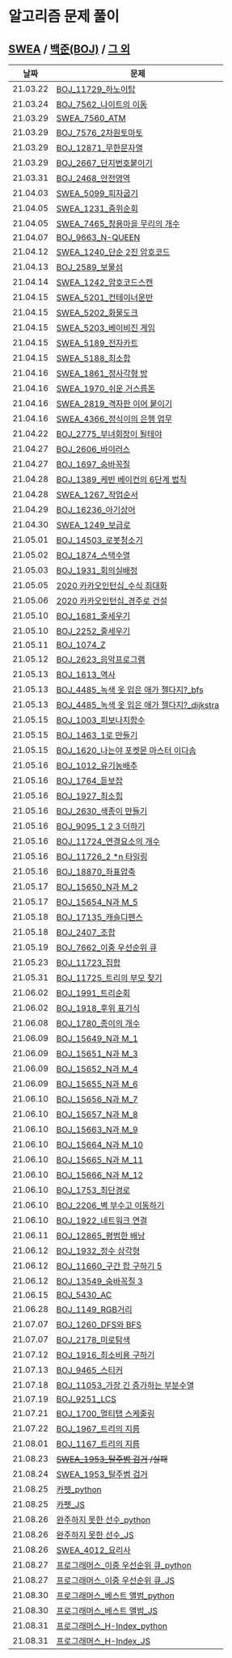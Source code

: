 # 알고리즘 문제 풀이 



## [SWEA](./SWEA/) / [백준(BOJ)](./BOJ/) / [그 외](./others/)



| 날짜     | 문제                                                         |
| -------- | ------------------------------------------------------------ |
| 21.03.22 | [BOJ_11729_하노이탑](./BOJ/BOJ_11729_하노이탑.py)            |
| 21.03.24 | [BOJ_7562_나이트의 이동](./BOJ/BOJ_7562_나이트의이동.py)     |
| 21.03.29 | [SWEA_7560_ATM](./SWEA/SWEA_7560_ATM.py)                     |
| 21.03.29 | [BOJ_7576_2차원토마토](./BOJ/BOJ_7576_2차원토마토.py)        |
| 21.03.29 | [BOJ_12871_무한문자열](./BOJ/BOJ_12871_무한문자열.py)        |
| 21.03.29 | [BOJ_2667_단지번호붙이기](./BOJ/BOJ_2667_단지번호붙이기.py)  |
| 21.03.31 | [BOJ_2468_안전영역](./BOJ/BOJ_2468_안전영역.py)              |
| 21.04.03 | [SWEA_5099_피자굽기](./SWEA/SWEA_5099_피자굽기.py)           |
| 21.04.05 | [SWEA_1231_중위순회](./SWEA/SWEA_1231_중위순회.py)           |
| 21.04.05 | [SWEA_7465_창용마을 무리의 개수](./SWEA/SWEA_7465_창용마을무리의개수.py) |
| 21.04.07 | [BOJ_9663_N-QUEEN](./BOJ/BOJ_9663_NQUEEN.py)                 |
| 21.04.12 | [SWEA_1240_단순 2진 암호코드](./SWEA/SWEA_1240_단순2진암호코드.py) |
| 21.04.13 | [BOJ_2589_보물섬](./BOJ/BOJ_2589_보물섬.py)                  |
| 21.04.14 | [SWEA_1242_암호코드스캔](./SWEA/SWEA_1242_암호코드스캔.py)   |
| 21.04.15 | [SWEA_5201_컨테이너운반](./SWEA/SWEA_5201_컨테이너운반.py)   |
| 21.04.15 | [SWEA_5202_화물도크](./SWEA/SWEA_5202_화물도크.py)           |
| 21.04.15 | [SWEA_5203_베이비진 게임](./SWEA/SWEA_5203_베이비진게임.py)  |
| 21.04.15 | [SWEA_5189_전자카트](./SWEA/SWEA_5189_전자카트.py)           |
| 21.04.15 | [SWEA_5188_최소합](./SWEA/SWEA_5188_최소합.py)               |
| 21.04.16 | [SWEA_1861_정사각형 방](./SWEA/SWEA_1861_정사각형방.py)      |
| 21.04.16 | [SWEA_1970_쉬운 거스름돈](./SWEA/SWEA_1970_쉬운거스름돈.py)  |
| 21.04.16 | [SWEA_2819_격자판 이어 붙이기](./SWEA/SWEA_2819_격자판이어붙이기.py) |
| 21.04.16 | [SWEA_4366_정식이의 은행 업무](./SWEA/SWEA_4366_정식이의은행업무.py) |
| 21.04.22 | [BOJ_2775_부녀회장이 될테야](./BOJ/BOJ_2775_부녀회장이될테야.py) |
| 21.04.27 | [BOJ_2606_바이러스](./BOJ/BOJ_2606_바이러스_다시해보기.py)   |
| 21.04.27 | [BOJ_1697_숨바꼭질](./BOJ/BOJ_1697_숨바꼭질.py)              |
| 21.04.28 | [BOJ_1389_케빈 베이컨의 6단계 법칙](./BOJ/BOJ_1389_케빈베이컨의6단계법칙.py) |
| 21.04.28 | [SWEA_1267_작업순서](./SWEA/SWEA_1267_작업순서.py)           |
| 21.04.29 | [BOJ_16236_아기상어](./BOJ/BOJ_16236_아기상어.py)            |
| 21.04.30 | [SWEA_1249_보급로](./SWEA/SWEA_1249_보급로.py)               |
| 21.05.01 | [BOJ_14503_로봇청소기](./BOJ/BOJ_14503_로봇청소기.py)        |
| 21.05.02 | [BOJ_1874_스택수열](./BOJ/BOJ_1874_스택수열.py)              |
| 21.05.03 | [BOJ_1931_회의실배정](./BOJ/BOJ_1931_회의실배정.py)          |
| 21.05.05 | [2020 카카오인턴십_수식 최대화](2020카카오인턴십_수식최대화.py) |
| 21.05.06 | [2020 카카오인턴십_경주로 건설](2020카카오인턴_경주로건설_bfs.py) |
| 21.05.10 | [BOJ_1681_줄세우기](./BOJ/BOJ_1681_줄세우기.py)              |
| 21.05.10 | [BOJ_2252_줄세우기](./BOJ/BOJ_2252_줄세우기.py)              |
| 21.05.11 | [BOJ_1074_Z](./BOJ/BOJ_1074_Z.py)                            |
| 21.05.12 | [BOJ_2623_음악프로그램](./BOJ/BOJ_2623_음악프로그램.py)      |
| 21.05.13 | [BOJ_1613_역사](./BOJ/BOJ_1613_역사.py)                      |
| 21.05.13 | [BOJ_4485\_녹색 옷 입은 애가 젤다지?\_bfs](./BOJ/BOJ_4485_녹색옷입은애가젤다지.py) |
| 21.05.13 | [BOJ_4485\_녹색 옷 입은 애가 젤다지?\_dijkstra](./BOJ/BOJ_4485_젤다_다익.py) |
| 21.05.15 | [BOJ_1003_피보나치함수](./BOJ/BOJ_1003_피보나치함수.py)      |
| 21.05.15 | [BOJ_1463_1로 만들기](./BOJ/BOJ_1463_1로만들기.py)           |
| 21.05.15 | [BOJ_1620_나는야 포켓몬 마스터 이다솜](./BOJ/BOJ_1620_나는야포켓몬마스터이다솜.py) |
| 21.05.16 | [BOJ_1012_유기농배추](./BOJ/BOJ_1012_유기농배추.py)          |
| 21.05.16 | [BOJ_1764_듣보잡](./BOJ/BOJ_1764_듣보잡.py)                  |
| 21.05.16 | [BOJ_1927_최소힙](./BOJ/BOJ_1927_최소힙.py)                  |
| 21.05.16 | [BOJ_2630_색종이 만들기](./BOJ/BOJ_2630_색종이만들기.py)     |
| 21.05.16 | [BOJ_9095_1 2 3 더하기](./BOJ/BOJ_9095_123더하기.py)         |
| 21.05.16 | [BOJ_11724_연결요소의 개수](./BOJ/BOJ_11724_연결요소의개수.py) |
| 21.05.16 | [BOJ_11726_2 *n 타일링](./BOJ/BOJ_11726_2n타일링.py)         |
| 21.05.16 | [BOJ_18870_좌표압축](./BOJ/BOJ_18870_좌표압축.py)            |
| 21.05.17 | [BOJ_15650\_N과 M\_2](./BOJ/BOJ_15650_N과M_2.py)             |
| 21.05.17 | [BOJ_15654\_N과 M\_5](./BOJ/BOJ_15654_N과M_5.py)             |
| 21.05.18 | [BOJ_17135_캐슬디펜스](./BOJ/BOJ_17135_캐슬디펜스.py)        |
| 21.05.18 | [BOJ_2407_조합](./BOJ/BOJ_2407_조합.py)                      |
| 21.05.19 | [BOJ_7662_이중 우선순위 큐](./BOJ/BOJ_7662_이중우선순위큐.py) |
| 21.05.23 | [BOJ_11723_집합](./BOJ/BOJ_11723_집합.py)                    |
| 21.05.31 | [BOJ_11725_트리의 부모 찾기](./BOJ/BOJ_11725_트리의부모찾기.py) |
| 21.06.02 | [BOJ_1991_트리순회](./BOJ/BOJ_1991_트리순회.py)              |
| 21.06.02 | [BOJ_1918_후위 표기식](./BOJ/BOJ_1918_후위표기식.py)         |
| 21.06.08 | [BOJ_1780_종이의 개수](./BOJ/BOJ_1780_종이의개수.py)         |
| 21.06.09 | [BOJ_15649\_N과 M\_1](./BOJ/BOJ_15649_N과M_1.py)             |
| 21.06.09 | [BOJ_15651\_N과 M\_3](./BOJ/BOJ_15651_N과M_3.py)             |
| 21.06.09 | [BOJ_15652\_N과 M\_4](./BOJ/BOJ_15652_N과M_4.py)             |
| 21.06.09 | [BOJ_15655\_N과 M\_6](./BOJ/BOJ_15655_N과M_6.py)             |
| 21.06.10 | [BOJ_15656\_N과 M\_7](./BOJ/BOJ_15656_N과M_7.py)             |
| 21.06.10 | [BOJ_15657\_N과 M\_8](./BOJ/BOJ_15657_N과M_8.py)             |
| 21.06.10 | [BOJ_15663\_N과 M\_9](./BOJ/BOJ_15663_N과M_9.py)             |
| 21.06.10 | [BOJ_15664\_N과 M\_10](./BOJ/BOJ_15664_N과M_10.py)           |
| 21.06.10 | [BOJ_15665\_N과 M\_11](./BOJ/BOJ_15665_N과M_11.py)           |
| 21.06.10 | [BOJ_15666\_N과 M\_12](./BOJ/BOJ_15666_N과M_12.py)           |
| 21.06.10 | [BOJ_1753_최단경로](./BOJ/BOJ_1753_최단경로.py)              |
| 21.06.10 | [BOJ_2206_벽 부수고 이동하기](./BOJ/BOJ_2206_벽부수고이동하기.py) |
| 21.06.10 | [BOJ_1922_네트워크 연결](./BOJ/BOJ_1922_네트워크연결.py)     |
| 21.06.11 | [BOJ_12865_평범한 배낭](./BOJ/BOJ_12865_평범한배낭.py)       |
| 21.06.12 | [BOJ_1932_정수 삼각형](./BOJ/BOJ_1932_정수삼각형.py)         |
| 21.06.12 | [BOJ_11660_구간 합 구하기 5](./BOJ/BOJ_11660_구간합구하기5.py) |
| 21.06.12 | [BOJ_13549_숨바꼭질 3](./BOJ/BOJ_13549_숨바꼭질3.py)         |
| 21.06.15 | [BOJ_5430_AC](./BOJ/BOJ_5430_AC.py)                          |
| 21.06.28 | [BOJ_1149_RGB거리](BOJ/BOJ_1149_RGB거리.py)                  |
| 21.07.07 | [BOJ_1260_DFS와 BFS](BOJ/BOJ_1260_DFS와BFS.py)               |
| 21.07.07 | [BOJ_2178_미로탐색](BOJ/BOJ_2178_미로탐색.py)                |
| 21.07.12 | [BOJ_1916_최소비용 구하기](./BOJ/BOJ_1916_최소비용구하기.py) |
| 21.07.13 | [BOJ_9465_스티커](./BOJ/BOJ_9465_스티커.py)                  |
| 21.07.18 | [BOJ_11053_가장 긴 증가하는 부분수열](./BOJ/BOJ_11053_가장긴증가하는부분수열.py) |
| 21.07.19 | [BOJ_9251_LCS](./BOJ/BOJ_9251_LCS.py)                        |
| 21.07.21 | [BOJ_1700_멀티탭 스케줄링](./BOJ/BOJ_1700_멀티탭스케줄링.py) |
| 21.07.22 | [BOJ_1967_트리의 지름](./BOJ/BOJ_1967_트리의지름.py)         |
| 21.08.01 | [BOJ_1167_트리의 지름](./BOJ/BOJ_1167_트리의지름.py)         |
| 21.08.23 | ~~[SWEA_1953_탈주범 검거](./SWEA/SWEA_1953_탈주범검거.py) /실패~~ |
| 21.08.24 | [SWEA_1953_탈주범 검거](./SWEA/SWEA_1953_탈주범검거.py)      |
| 21.08.25 | [카펫_python](./others/프로그래머스_카펫.py)                 |
| 21.08.25 | [카펫_JS](./others/프로그래머스_카펫.js)                     |
| 21.08.26 | [완주하지 못한 선수_python](./others/프로그래머스_완주하지못한선수.py) |
| 21.08.26 | [완주하지 못한 선수_JS](./others/프로그래머스_완주하지못한선수.js) |
| 21.08.26 | [SWEA_4012_요리사](./SWEA/SWEA_4012_요리사.py)               |
| 21.08.27 | [프로그래머스\_이중 우선순위 큐\_python](./others/프로그래머스_이중우선순위큐.py) |
| 21.08.27 | [프로그래머스\_이중 우선순위 큐\_JS](./others/프로그래머스_이중우선순위큐.js) |
| 21.08.30 | [프로그래머스\_베스트 앨범\_python](./others/프로그래머스_베스트앨범.py) |
| 21.08.30 | [프로그래머스\_베스트 앨범\_JS](./others/프로그래머스_베스트앨범.js) |
| 21.08.31 | [프로그래머스\_H-Index\_python](./others/프로그래머스_HIndex.py) |
| 21.08.31 | [프로그래머스\_H-Index\_JS](./others/프로그래머스_HIndex.js) |

